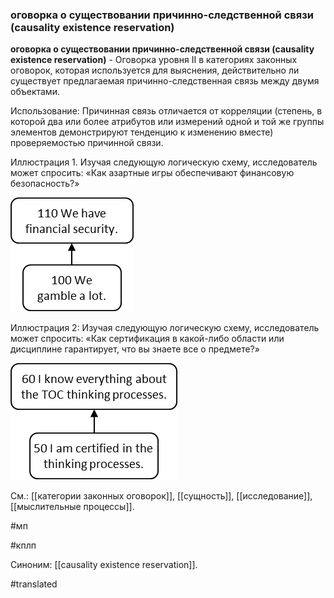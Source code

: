 ### оговорка о существовании причинно-следственной связи (causality existence reservation)

**оговорка о существовании причинно-следственной связи (causality existence reservation)** - Оговорка уровня II в категориях законных оговорок, которая используется для выяснения, действительно ли существует предлагаемая причинно-следственная связь между двумя объектами.

Использование: Причинная связь отличается от корреляции (степень, в которой два или более атрибутов или измерений одной и той же группы элементов демонстрируют тенденцию к изменению вместе) проверяемостью причинной связи.

Иллюстрация 1. Изучая следующую логическую схему, исследователь может спросить: «Как азартные игры обеспечивают финансовую безопасность?»

![](images/image133.png)

Иллюстрация 2: Изучая следующую логическую схему, исследователь может спросить: «Как сертификация в какой-либо области или дисциплине гарантирует, что вы знаете все о предмете?»

![](images/image116.png)

См.: [[категории законных оговорок]], [[сущность]], [[исследование]], [[мыслительные процессы]].

#мп

#кплп

Синоним: [[causality existence reservation]].

#translated
